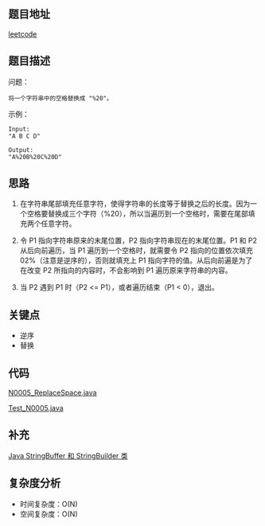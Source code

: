 <!--
 * @Date        : 2020-05-02 20:37:47
 * @LastEditors : anlzou
 * @Github      : https://github.com/anlzou
 * @LastEditTime: 2020-05-20 11:36:10
 * @FilePath    : \algorithm\problems\N0005_replace-space.md
 * @Describe    : 
 -->
## 题目地址

[leetcode](https://leetcode-cn.com/problemset/all/)

## 题目描述

问题：
```
将一个字符串中的空格替换成 "%20"。
```
示例：
```
Input:
"A B C D"

Output:
"A%20B%20C%20D"
```

## 思路
1. 在字符串尾部填充任意字符，使得字符串的长度等于替换之后的长度。因为一个空格要替换成三个字符（%20），所以当遍历到一个空格时，需要在尾部填充两个任意字符。

2. 令 P1 指向字符串原来的末尾位置，P2 指向字符串现在的末尾位置。P1 和 P2 从后向前遍历，当 P1 遍历到一个空格时，就需要令 P2 指向的位置依次填充 02%（注意是逆序的），否则就填充上 P1 指向字符的值。从后向前遍是为了在改变 P2 所指向的内容时，不会影响到 P1 遍历原来字符串的内容。

3. 当 P2 遇到 P1 时（P2 <= P1），或者遍历结束（P1 < 0），退出。

## 关键点
- 逆序
- 替换

## 代码
[N0005_ReplaceSpace.java](/code/N0005_ReplaceSpace.java)

[Test_N0005.java](../test/Test_N0005.java)

## 补充
[Java StringBuffer 和 StringBuilder 类](https://www.runoob.com/java/java-stringbuffer.html)

## 复杂度分析

- 时间复杂度：O(N)
- 空间复杂度：O(N)